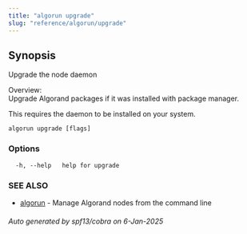 ```yaml
---
title: "algorun upgrade"
slug: "reference/algorun/upgrade"
---
```

## Synopsis            
                                                                   
                                                                   
Upgrade the node daemon                                            
                                                                   
Overview:                                                          
Upgrade Algorand packages if it was installed with package manager.
                                                                   
This requires the daemon to be installed on your system.           

```
algorun upgrade [flags]
```

### Options

```
  -h, --help   help for upgrade
```

### SEE ALSO

* [algorun](/reference/algorun)	 - Manage Algorand nodes from the command line

###### Auto generated by spf13/cobra on 6-Jan-2025
